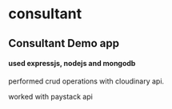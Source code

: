 # consultant

<h2> Consultant Demo app </h2>

<h4> used expressjs, nodejs and mongodb </h4>

<p>performed crud operations with cloudinary api. </p>
<p> worked with paystack api </p>
